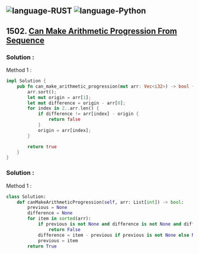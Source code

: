 ![language-RUST](https://img.shields.io/badge/RUST-8d4004?style=for-the-badge&logo=RUST)
![language-Python](https://img.shields.io/badge/Python-ffd43b?style=for-the-badge&logo=PYTHON)
---

## 1502. [Can Make Arithmetic Progression From Sequence](https://leetcode.com/problems/can-make-arithmetic-progression-from-sequence)

### Solution :

Method 1 :
```rust
impl Solution {
    pub fn can_make_arithmetic_progression(mut arr: Vec<i32>) -> bool {
        arr.sort();
        let mut origin = arr[1];
        let mut difference = origin - arr[0];
        for index in 2..arr.len() {
            if difference != arr[index] - origin {
                return false
            }
            origin = arr[index];
        }

        return true
    }
}
```

### Solution :

Method 1 :
```python
class Solution:
    def canMakeArithmeticProgression(self, arr: List[int]) -> bool:
        previous = None
        difference = None
        for item in sorted(arr):
            if previous is not None and difference is not None and difference != (item - previous):
                return False
            difference = item - previous if previous is not None else None
            previous = item
        return True
```
